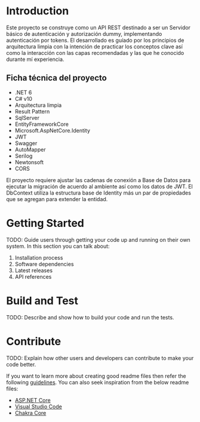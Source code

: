 # Introduction 
Este proyecto se construye como un API REST destinado a ser un Servidor básico de autenticación y autorización dummy, implementando autenticación por tokens.
El desarrollado es guíado por los principios de arquitectura limpia con la intención de practicar los conceptos clave así como la interacción con las capas
recomendadas y las que he conocido durante mí experiencia.

## Ficha técnica del proyecto
- .NET 6
- C# v10
- Arquitectura limpia
- Result Pattern
- SqlServer
- EntityFrameworkCore
- Microsoft.AspNetCore.Identity
- JWT
- Swagger
- AutoMapper
- Serilog
- Newtonsoft
- CORS

El proyecto requiere ajustar las cadenas de conexión a Base de Datos para ejecutar la migración de acuerdo al ambiente así como los datos de JWT.
El DbContext utiliza la estructura base de Identity más un par de propiedades que se agregan para extender la entidad. 

# Getting Started
TODO: Guide users through getting your code up and running on their own system. In this section you can talk about:
1.	Installation process
2.	Software dependencies
3.	Latest releases
4.	API references

# Build and Test
TODO: Describe and show how to build your code and run the tests. 

# Contribute
TODO: Explain how other users and developers can contribute to make your code better. 

If you want to learn more about creating good readme files then refer the following [guidelines](https://docs.microsoft.com/en-us/azure/devops/repos/git/create-a-readme?view=azure-devops). You can also seek inspiration from the below readme files:
- [ASP.NET Core](https://github.com/aspnet/Home)
- [Visual Studio Code](https://github.com/Microsoft/vscode)
- [Chakra Core](https://github.com/Microsoft/ChakraCore)

